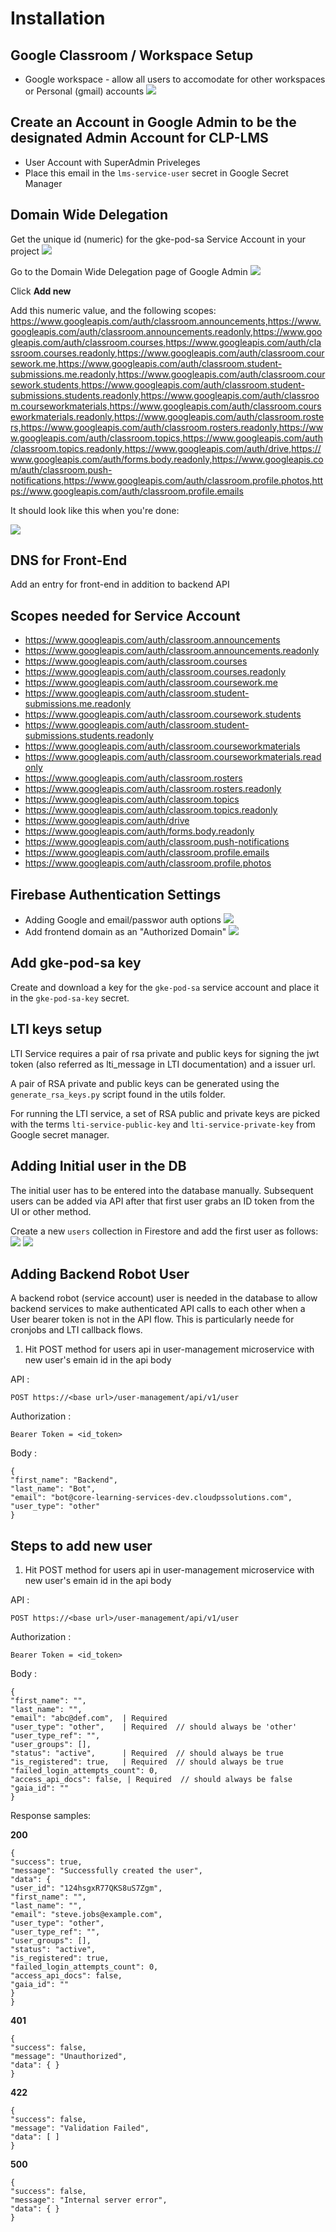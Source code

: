# Installation

## Google Classroom / Workspace Setup

- Google workspace - allow all users to accomodate for other workspaces or Personal (gmail) accounts
  ![](docs/static/images/classroom_personal_accounts.png)

## Create an Account in Google Admin to be the designated Admin Account for CLP-LMS

- User Account with SuperAdmin Priveleges
- Place this email in the `lms-service-user` secret in Google Secret Manager

## Domain Wide Delegation

Get the unique id (numeric) for the gke-pod-sa Service Account in your project
![](docs/static/images/sa_unique_value.png)

Go to the Domain Wide Delegation page of Google Admin
![](docs/static/images/domain_wide_delegation.png)

Click __Add new__

Add this numeric value, and the following scopes:
https://www.googleapis.com/auth/classroom.announcements,https://www.googleapis.com/auth/classroom.announcements.readonly,https://www.googleapis.com/auth/classroom.courses,https://www.googleapis.com/auth/classroom.courses.readonly,https://www.googleapis.com/auth/classroom.coursework.me,https://www.googleapis.com/auth/classroom.student-submissions.me.readonly,https://www.googleapis.com/auth/classroom.coursework.students,https://www.googleapis.com/auth/classroom.student-submissions.students.readonly,https://www.googleapis.com/auth/classroom.courseworkmaterials,https://www.googleapis.com/auth/classroom.courseworkmaterials.readonly,https://www.googleapis.com/auth/classroom.rosters,https://www.googleapis.com/auth/classroom.rosters.readonly,https://www.googleapis.com/auth/classroom.topics,https://www.googleapis.com/auth/classroom.topics.readonly,https://www.googleapis.com/auth/drive,https://www.googleapis.com/auth/forms.body.readonly,https://www.googleapis.com/auth/classroom.push-notifications,https://www.googleapis.com/auth/classroom.profile.photos,https://www.googleapis.com/auth/classroom.profile.emails

It should look like this when you're done:

![](docs/static/images/client_id_access.png)


## DNS for Front-End

Add an entry for front-end in addition to backend API

## Scopes needed for Service Account

- https://www.googleapis.com/auth/classroom.announcements
- https://www.googleapis.com/auth/classroom.announcements.readonly
- https://www.googleapis.com/auth/classroom.courses
- https://www.googleapis.com/auth/classroom.courses.readonly
- https://www.googleapis.com/auth/classroom.coursework.me
- https://www.googleapis.com/auth/classroom.student-submissions.me.readonly
- https://www.googleapis.com/auth/classroom.coursework.students
- https://www.googleapis.com/auth/classroom.student-submissions.students.readonly
- https://www.googleapis.com/auth/classroom.courseworkmaterials
- https://www.googleapis.com/auth/classroom.courseworkmaterials.readonly
- https://www.googleapis.com/auth/classroom.rosters
- https://www.googleapis.com/auth/classroom.rosters.readonly
- https://www.googleapis.com/auth/classroom.topics
- https://www.googleapis.com/auth/classroom.topics.readonly
- https://www.googleapis.com/auth/drive
- https://www.googleapis.com/auth/forms.body.readonly
- https://www.googleapis.com/auth/classroom.push-notifications
- https://www.googleapis.com/auth/classroom.profile.emails
- https://www.googleapis.com/auth/classroom.profile.photos


## Firebase Authentication Settings
- Adding Google and email/passwor auth options
![](docs/static/images/auth_providers.png)
- Add frontend domain as an "Authorized Domain"
![](docs/static/images/authorized_domain.png)

## Add gke-pod-sa key

Create and download a key for the `gke-pod-sa` service account and place it in the `gke-pod-sa-key` secret.

## LTI keys setup

LTI Service requires a pair of rsa private and public keys for signing the jwt token (also referred as lti_message in LTI documentation) and a issuer url.

A pair of RSA private and public keys can be generated using the `generate_rsa_keys.py` script found in the utils folder.

For running the LTI service, a set of RSA public and private keys are picked with the terms `lti-service-public-key` and `lti-service-private-key` from Google secret manager.

## Adding Initial user in the DB

The initial user has to be entered into the database manually. Subsequent users can be added via API after that first user grabs an ID token from the UI or other method.

Create a new `users` collection in Firestore and add the first user as follows:
![](docs/static/images/first_db_user_1.png)
![](docs/static/images/first_db_user_2.png)

## Adding Backend Robot User

A backend robot (service account) user is needed in the database to allow backend services to make authenticated API calls to each other when a User bearer token is not in the API flow. This is particularly neede for cronjobs and LTI callback flows.

1. Hit POST method for users api in user-management microservice with new user's emain id in the api body

API :

``` POST https://<base url>/user-management/api/v1/user ```

Authorization :

``` Bearer Token = <id_token> ```

Body :

```
{
"first_name": "Backend",
"last_name": "Bot",
"email": "bot@core-learning-services-dev.cloudpssolutions.com",
"user_type": "other"
}
```



## Steps to add new user

1. Hit POST method for users api in user-management microservice with new user's emain id in the api body

API :

``` POST https://<base url>/user-management/api/v1/user ```

Authorization :

``` Bearer Token = <id_token> ```

Body :

```
{
"first_name": "",
"last_name": "",
"email": "abc@def.com",  | Required
"user_type": "other",    | Required  // should always be 'other'
"user_type_ref": "",
"user_groups": [],
"status": "active",      | Required  // should always be true
"is_registered": true,   | Required  // should always be true
"failed_login_attempts_count": 0,
"access_api_docs": false, | Required  // should always be false
"gaia_id": ""
}
```

Response samples:

**200**
```
{
"success": true,
"message": "Successfully created the user",
"data": {
"user_id": "124hsgxR77QKS8uS7Zgm",
"first_name": "",
"last_name": "",
"email": "steve.jobs@example.com",
"user_type": "other",
"user_type_ref": "",
"user_groups": [],
"status": "active",
"is_registered": true,
"failed_login_attempts_count": 0,
"access_api_docs": false,
"gaia_id": ""
}
}
```
**401**
```
{
"success": false,
"message": "Unauthorized",
"data": { }
}
```
**422**
```
{
"success": false,
"message": "Validation Failed",
"data": [ ]
}
```

**500**
```
{
"success": false,
"message": "Internal server error",
"data": { }
}
```
